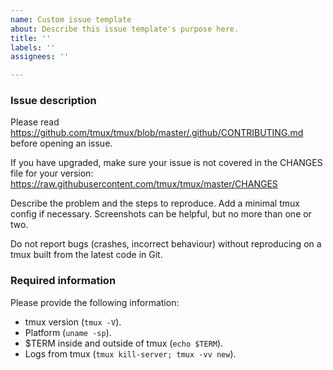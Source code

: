```yaml
---
name: Custom issue template
about: Describe this issue template's purpose here.
title: ''
labels: ''
assignees: ''

---
```


### Issue description

Please read https://github.com/tmux/tmux/blob/master/.github/CONTRIBUTING.md
before opening an issue.

If you have upgraded, make sure your issue is not covered in the CHANGES file
for your version: https://raw.githubusercontent.com/tmux/tmux/master/CHANGES

Describe the problem and the steps to reproduce. Add a minimal tmux config if
necessary. Screenshots can be helpful, but no more than one or two.

Do not report bugs (crashes, incorrect behaviour) without reproducing on a tmux
built from the latest code in Git.

### Required information

Please provide the following information:

* tmux version (`tmux -V`).
* Platform (`uname -sp`).
* $TERM inside and outside of tmux (`echo $TERM`).
* Logs from tmux (`tmux kill-server; tmux -vv new`).
